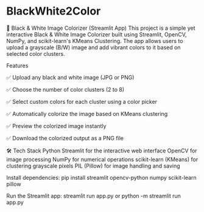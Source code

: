 # BlackWhite2Color

🎨 Black & White Image Colorizer (Streamlit App)
This project is a simple yet interactive Black & White Image Colorizer built using Streamlit, OpenCV, NumPy, and scikit-learn's KMeans Clustering. The app allows users to upload a grayscale (B/W) image and add vibrant colors to it based on selected color clusters.




 Features
 
✅ Upload any black and white image (JPG or PNG)

✅ Choose the number of color clusters (2 to 8)

✅ Select custom colors for each cluster using a color picker

✅ Automatically colorize the image based on KMeans clustering

✅ Preview the colorized image instantly

✅ Download the colorized output as a PNG file


🛠 Tech Stack
Python
Streamlit for the interactive web interface
OpenCV for image processing
NumPy for numerical operations
scikit-learn (KMeans) for clustering grayscale pixels
PIL (Pillow) for image handling and saving

Install dependencies:
pip install streamlit opencv-python numpy scikit-learn pillow


Run the Streamlit app:
streamlit run app.py
or
python -m streamlit run app.py  




